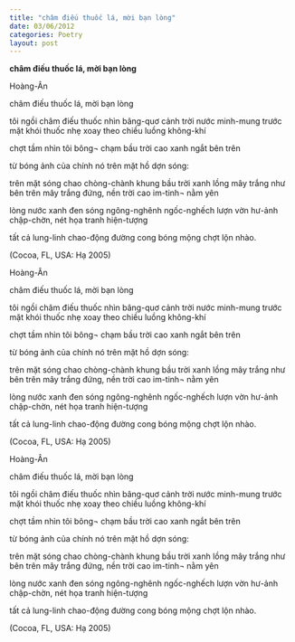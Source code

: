 ```yaml
---
title: "châm điếu thuốc lá, mời bạn lòng"
date: 03/06/2012
categories: Poetry
layout: post
---
```


**châm điếu thuốc lá, mời bạn lòng**

Hoàng-Ân


châm điếu thuốc lá, mời bạn lòng

tôi ngồi châm điếu thuốc
nhìn bâng-quơ
cảnh trời nước minh-mung
trước mặt
khói thuốc nhẹ xoay theo chiều
luồng không-khí

chợt tầm nhìn tôi bông¬ chạm
bầu trời cao
xanh ngắt
bên trên

từ bóng ảnh của chính nó
trên mặt hồ dợn sóng:

trên mặt sóng
chao chòng-chành
khung bầu trời
xanh lồng mây trắng
như bên trên
mây trắng đứng,
nền trời cao im-tinh¬
nằm yên

lòng nước xanh đen
sóng ngông-nghênh
ngốc-nghếch lượn vờn
hư-ảnh
chập-chờn,
nét họa tranh hiện-tượng

tất cả
lung-linh
chao-động
đường cong
bóng mộng chợt
lộn nhào.

(Cocoa, FL, USA: Hạ 2005)

Hoàng-Ân


châm điếu thuốc lá, mời bạn lòng

tôi ngồi châm điếu thuốc
nhìn bâng-quơ
cảnh trời nước minh-mung
trước mặt
khói thuốc nhẹ xoay theo chiều
luồng không-khí

chợt tầm nhìn tôi bông¬ chạm
bầu trời cao
xanh ngắt
bên trên

từ bóng ảnh của chính nó
trên mặt hồ dợn sóng:

trên mặt sóng
chao chòng-chành
khung bầu trời
xanh lồng mây trắng
như bên trên
mây trắng đứng,
nền trời cao im-tinh¬
nằm yên

lòng nước xanh đen
sóng ngông-nghênh
ngốc-nghếch lượn vờn
hư-ảnh
chập-chờn,
nét họa tranh hiện-tượng

tất cả
lung-linh
chao-động
đường cong
bóng mộng chợt
lộn nhào.

(Cocoa, FL, USA: Hạ 2005)

Hoàng-Ân


châm điếu thuốc lá, mời bạn lòng

tôi ngồi châm điếu thuốc
nhìn bâng-quơ
cảnh trời nước minh-mung
trước mặt
khói thuốc nhẹ xoay theo chiều
luồng không-khí

chợt tầm nhìn tôi bông¬ chạm
bầu trời cao
xanh ngắt
bên trên

từ bóng ảnh của chính nó
trên mặt hồ dợn sóng:

trên mặt sóng
chao chòng-chành
khung bầu trời
xanh lồng mây trắng
như bên trên
mây trắng đứng,
nền trời cao im-tinh¬
nằm yên

lòng nước xanh đen
sóng ngông-nghênh
ngốc-nghếch lượn vờn
hư-ảnh
chập-chờn,
nét họa tranh hiện-tượng

tất cả
lung-linh
chao-động
đường cong
bóng mộng chợt
lộn nhào.

(Cocoa, FL, USA: Hạ 2005)
